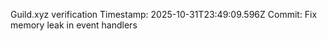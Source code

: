 Guild.xyz verification
Timestamp: 2025-10-31T23:49:09.596Z
Commit: Fix memory leak in event handlers